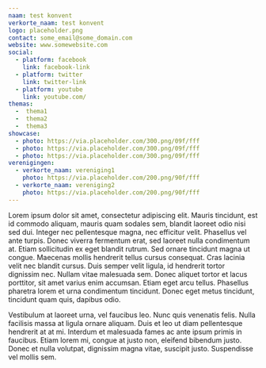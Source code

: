 ```yaml
---
naam: test konvent
verkorte_naam: test konvent
logo: placeholder.png
contact: some_email@some_domain.com
website: www.somewebsite.com
social:
  - platform: facebook
    link: facebook-link
  - platform: twitter
    link: twitter-link
  - platform: youtube
    link: youtube.com/
themas:
  -  thema1
  -  thema2
  -  thema3
showcase:
  - photo: https://via.placeholder.com/300.png/09f/fff
  - photo: https://via.placeholder.com/300.png/09f/fff
  - photo: https://via.placeholder.com/300.png/09f/fff
verenigingen:
  - verkorte_naam: vereniging1
    photo: https://via.placeholder.com/200.png/90f/fff
  - verkorte_naam: vereniging2
    photo: https://via.placeholder.com/200.png/90f/fff
---
```


Lorem ipsum dolor sit amet, consectetur adipiscing elit. Mauris tincidunt, est id commodo aliquam, mauris quam sodales sem, blandit laoreet odio nisi sed dui. Integer nec pellentesque magna, nec efficitur velit. Phasellus vel ante turpis. Donec viverra fermentum erat, sed laoreet nulla condimentum at. Etiam sollicitudin ex eget blandit rutrum. Sed ornare tincidunt magna ut congue. Maecenas mollis hendrerit tellus cursus consequat. Cras lacinia velit nec blandit cursus. Duis semper velit ligula, id hendrerit tortor dignissim nec. Nullam vitae malesuada sem. Donec aliquet tortor et lacus porttitor, sit amet varius enim accumsan. Etiam eget arcu tellus. Phasellus pharetra lorem et urna condimentum tincidunt. Donec eget metus tincidunt, tincidunt quam quis, dapibus odio.

Vestibulum at laoreet urna, vel faucibus leo. Nunc quis venenatis felis. Nulla facilisis massa at ligula ornare aliquam. Duis et leo ut diam pellentesque hendrerit at at mi. Interdum et malesuada fames ac ante ipsum primis in faucibus. Etiam lorem mi, congue at justo non, eleifend bibendum justo. Donec et nulla volutpat, dignissim magna vitae, suscipit justo. Suspendisse vel mollis sem.
